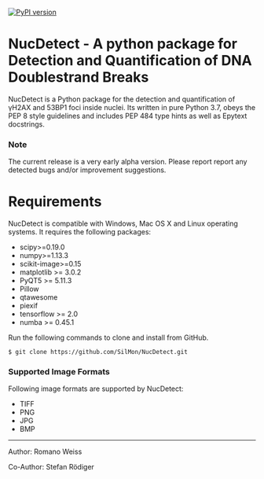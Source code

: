 [![PyPI version](https://badge.fury.io/py/NucDetect.svg)](https://badge.fury.io/py/NucDetect)

NucDetect - A python package for Detection and Quantification of DNA Doublestrand Breaks
============

NucDetect is a Python package for the detection and quantification of γH2AX and 53BP1 foci inside nuclei. Its written in 
pure Python 3.7, obeys the PEP 8 style guidelines and includes PEP 484 type hints as well as Epytext docstrings.

### Note

The current release is a very early alpha version. Please report report any detected bugs and/or improvement suggestions.

Requirements
============

NucDetect is compatible with Windows, Mac OS X and Linux operating systems. It requires 
the following packages:

* scipy>=0.19.0
* numpy>=1.13.3
* scikit-image>=0.15
* matplotlib >= 3.0.2
* PyQT5 >= 5.11.3
* Pillow
* qtawesome
* piexif
* tensorflow >= 2.0
* numba >= 0.45.1

Run the following commands to clone and install from GitHub.

```console
$ git clone https://github.com/SilMon/NucDetect.git
```

### Supported Image Formats

Following image formats are supported by NucDetect:
* TIFF
* PNG
* JPG
* BMP

___

Author: Romano Weiss

Co-Author: Stefan Rödiger
